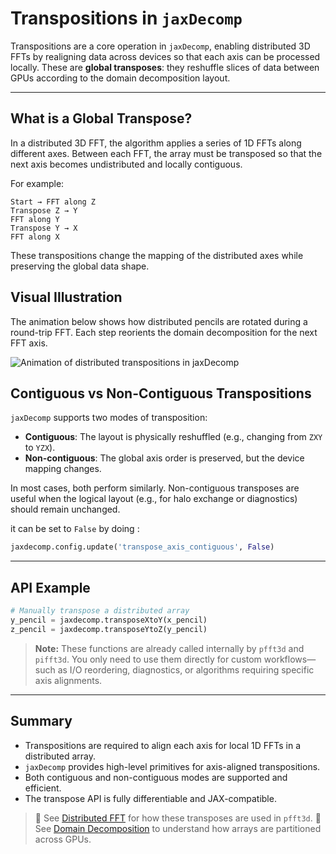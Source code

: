 # Transpositions in `jaxDecomp`

Transpositions are a core operation in `jaxDecomp`, enabling distributed 3D FFTs by realigning data across devices so that each axis can be processed locally. These are **global transposes**: they reshuffle slices of data between GPUs according to the domain decomposition layout.

---

## What is a Global Transpose?

In a distributed 3D FFT, the algorithm applies a series of 1D FFTs along different axes. Between each FFT, the array must be transposed so that the next axis becomes undistributed and locally contiguous.

For example:

```text
Start → FFT along Z
Transpose Z → Y
FFT along Y
Transpose Y → X
FFT along X
```

These transpositions change the mapping of the distributed axes while preserving the global data shape.


## Visual Illustration

The animation below shows how distributed pencils are rotated during a round-trip FFT. Each step reorients the domain decomposition for the next FFT axis.

![Animation of distributed transpositions in jaxDecomp](../joss-paper/assets/decomp2d.gif)



## Contiguous vs Non-Contiguous Transpositions

`jaxDecomp` supports two modes of transposition:

* **Contiguous**: The layout is physically reshuffled (e.g., changing from `ZXY` to `YZX`).
* **Non-contiguous**: The global axis order is preserved, but the device mapping changes.

In most cases, both perform similarly. Non-contiguous transposes are useful when the logical layout (e.g., for halo exchange or diagnostics) should remain unchanged.

it can be set to `False` by doing : 

```python
jaxdecomp.config.update('transpose_axis_contiguous', False)
```


---

## API Example

```python
# Manually transpose a distributed array
y_pencil = jaxdecomp.transposeXtoY(x_pencil)
z_pencil = jaxdecomp.transposeYtoZ(y_pencil)
```

> **Note:** These functions are already called internally by `pfft3d` and `pifft3d`.
> You only need to use them directly for custom workflows—such as I/O reordering, diagnostics, or algorithms requiring specific axis alignments.

---

## Summary

* Transpositions are required to align each axis for local 1D FFTs in a distributed array.
* `jaxDecomp` provides high-level primitives for axis-aligned transpositions.
* Both contiguous and non-contiguous modes are supported and efficient.
* The transpose API is fully differentiable and JAX-compatible.

> 🔄 See [Distributed FFT](03-distributed_ffts.md) for how these transposes are used in `pfft3d`.
> 🧱 See [Domain Decomposition](02-decomposition.md) to understand how arrays are partitioned across GPUs.